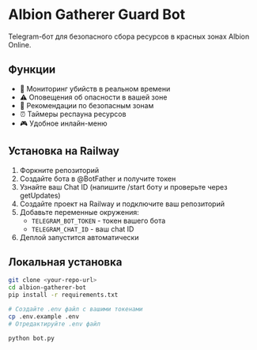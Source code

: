 # Albion Gatherer Guard Bot

Telegram-бот для безопасного сбора ресурсов в красных зонах Albion Online.

## Функции

- 📍 Мониторинг убийств в реальном времени
- ⚠️ Оповещения об опасности в вашей зоне
- 🎯 Рекомендации по безопасным зонам
- ⏰ Таймеры респауна ресурсов
- 🎮 Удобное инлайн-меню

## Установка на Railway

1. Форкните репозиторий
2. Создайте бота в @BotFather и получите токен
3. Узнайте ваш Chat ID (напишите /start боту и проверьте через getUpdates)
4. Создайте проект на Railway и подключите ваш репозиторий
5. Добавьте переменные окружения:
   - `TELEGRAM_BOT_TOKEN` - токен вашего бота
   - `TELEGRAM_CHAT_ID` - ваш chat ID
6. Деплой запустится автоматически

## Локальная установка

```bash
git clone <your-repo-url>
cd albion-gatherer-bot
pip install -r requirements.txt

# Создайте .env файл с вашими токенами
cp .env.example .env
# Отредактируйте .env файл

python bot.py
